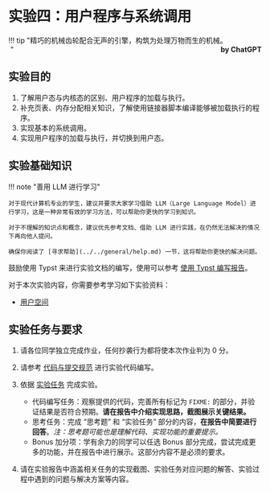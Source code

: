 # 实验四：用户程序与系统调用

!!! tip "精巧的机械齿轮配合无声的引擎，构筑为处理万物而生的机械。<br/>&nbsp;<span style="font-weight: bold; float: right">by ChatGPT</span>"

## 实验目的

1. 了解用户态与内核态的区别、用户程序的加载与执行。
2. 补充页表、内存分配相关知识，了解使用链接器脚本编译能够被加载执行的程序。
3. 实现基本的系统调用。
4. 实现用户程序的加载与执行，并切换到用户态。

## 实验基础知识

!!! note "善用 LLM 进行学习"

    对于现代计算机专业的学生，建议并要求大家学习借助 LLM（Large Language Model）进行学习，这是一种非常有效的学习方法，可以帮助你更快的学习到知识。

    对于不理解的知识点和概念，建议优先参考文档、借助 LLM 进行实践，在仍然无法解决的情况下再向他人提问。

    确保你阅读了 [寻求帮助](../../general/help.md) 一节，这将帮助你更快的解决问题。

鼓励使用 Typst 来进行实验文档的编写，使用可以参考 [使用 Typst 编写报告](../../general/typst.md)。

对于本次实验内容，你需要参考学习如下实验资料：

- [用户空间](../../wiki/userspace.md)

## 实验任务与要求

1. 请各位同学独立完成作业，任何抄袭行为都将使本次作业判为 0 分。

2. 请参考 [代码与提交规范](../../general/specification.md) 进行实验代码编写。

3. 依据 [实验任务](./tasks.md) 完成实验。

    - 代码编写任务：观察提供的代码，完善所有标记为 `FIXME:` 的部分，并验证结果是否符合预期。**请在报告中介绍实现思路，截图展示关键结果。**
    - 思考任务：完成 “思考题” 和 “实验任务” 部分的内容，**在报告中简要进行回答**。*注：思考题可能也是理解代码、实现功能的重要提示。*
    - Bonus 加分项：学有余力的同学可以任选 Bonus 部分完成，尝试完成更多的功能，并在报告中进行展示。这部分内容不是必须的要求。

4. 请在实验报告中涵盖相关任务的实现截图、实验任务对应问题的解答、实验过程中遇到的问题与解决方案等内容。
